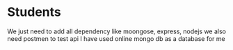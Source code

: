 # Students

We just need to add all dependency like moongose, express, nodejs
we also need postmen to test api 
I have used online mongo db as a database for me
